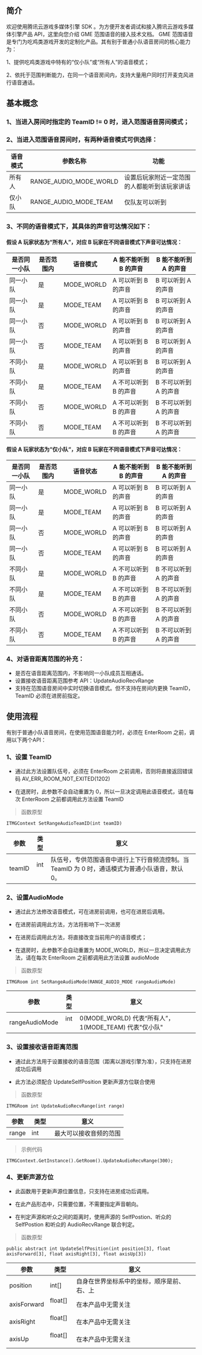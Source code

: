 ## 简介

欢迎使用腾讯云游戏多媒体引擎 SDK 。为方便开发者调试和接入腾讯云游戏多媒体引擎产品 API，这里向您介绍 GME 范围语音的接入技术文档。
GME 范围语音是专门为吃鸡类游戏开发的定制化产品。其有别于普通小队语音房间的核心能力为：

1、提供吃鸡类游戏中特有的“仅小队”或“所有人”的语音模式；

2、依托于范围判断能力，在同一个语音房间内，支持大量用户同时打开麦克风进行语音通话。


## 基本概念

### 1、当进入房间时指定的 TeamID != 0 时，进入范围语音房间模式；

### 2、当进入范围语音房间时，有两种语音模式可供选择：

| 语音模式 | 参数名称               | 功能                                         |
| -------- | ---------------------- | -------------------------------------------- |
| 所有人   | RANGE_AUDIO_MODE_WORLD | 设置后玩家附近一定范围的人都能听到该玩家讲话 |
| 仅小队   | RANGE_AUDIO_MODE_TEAM  | 仅队友可以听到                               |

### 3、不同的语音模式下，其具体的声音可达情况如下：

  #### 假设 A 玩家状态为“所有人”，对应 B 玩家在不同语音模式下声音可达情况：

  |是否同一小队	|是否范围内	|语音模式	|A 能不能听到 B 的声音	|B 能不能听到 A 的声音	|
  | -----------------	| ------------ | ------------ |--------------------------	|--------------------------	|
  |同一小队		|是		 	|MODE_WORLD	|A 可以听到 B 的声音		|B 可以听到 A 的声音		|
  |同一小队		|是		 	|MODE_TEAM	|A 可以听到 B 的声音		|B 可以听到 A 的声音		|
  |同一小队		|否		 	|MODE_WORLD	|A 可以听到 B 的声音		|B 可以听到 A 的声音		|
  |同一小队		|否		 	|MODE_TEAM	|A 可以听到 B 的声音		|B 可以听到 A 的声音		|
  |不同小队		|是		 	|MODE_WORLD	|A 可以听到 B 的声音		|B 可以听到 A 的声音		|
  |不同小队		|是			|MODE_TEAM	|A 不可以听到 B 的声音	|B 不可以听到 A 的声音	|
  |不同小队		|否		 	|MODE_WORLD	|A 不可以听到 B 的声音	|B 不可以听到 A 的声音	|
  |不同小队		|否			|MODE_TEAM	|A 不可以听到 B 的声音	|B 不可以听到 A 的声音	|

  #### 假设 A 玩家状态为“仅小队“，对应 B 玩家在不同语音模式下声音可达情况：

  |是否同一小队	|是否范围内	|语音状态	|A 能不能听到 B 的声音	|B 能不能听到 A 的声音	|
  | -----------------	| ------------ | ------------ |--------------------------	|--------------------------	|
  |同一小队		|是		 	|MODE_WORLD	|A 可以听到 B 的声音		|B 可以听到 A 的声音		|
  |同一小队		|是		 	|MODE_TEAM	|A 可以听到 B 的声音		|B 可以听到 A 的声音		|
  |同一小队		|否		 	|MODE_WORLD	|A 可以听到 B 的声音		|B 可以听到 A 的声音		|
  |同一小队		|否		 	|MODE_TEAM	|A 可以听到 B 的声音		|B 可以听到 A 的声音		|
  |不同小队		|是		 	|MODE_WORLD	|A 不可以听到 B 的声音	|B 不可以听到 A 的声音	|
  |不同小队		|是			|MODE_TEAM	|A 不可以听到 B 的声音	|B 不可以听到 A 的声音	|
  |不同小队		|否		 	|MODE_WORLD	|A 不可以听到 B 的声音	|B 不可以听到 A 的声音	|
  |不同小队		|否			|MODE_TEAM	|A 不可以听到 B 的声音	|B 不可以听到 A 的声音	|


### 4、对语音距离范围的补充：
  - 是否在语音距离范围内，不影响同一小队成员互相通话。
  - 设置接收语音距离范围参考 API：UpdateAudioRecvRange
  - 支持在范围语音房间中实时切换语音模式。但不支持在房间内更换 TeamID，TeamID 必须在进房前指定。




## 使用流程

有别于普通小队语音房间，在使用范围语音能力时，必须在 EnterRoom 之前，调用以下两个API：

### 1、设置 TeamID

- 通过此方法设置队伍号，必须在 EnterRoom 之前调用，否则将直接返回错误码 AV_ERR_ROOM_NOT_EXITED(1202)

- 在退房时，此参数不会自动重置为 0，所以一旦决定调用此语音模式，请在每次 EnterRoom 之前都调用此方法设置 TeamID

> 函数原型
```
ITMGContext SetRangeAudioTeamID(int teamID)
```

|参数     | 类型         |意义|
| ------------- |:-------------:|-------------
| teamID		|int    		| 队伍号，专供范围语音中进行上下行音频流控制。当 TeamID 为 0 时，通话模式为普通小队语音，默认 0。

### 2、设置AudioMode

- 通过此方法修改语音模式，可在进房前调用，也可在进房后调用。

- 在进房前调用此方法，方法将影响下一次进房

- 在进房后调用此方法，将直接改变当前用户的语音模式；

- 在退房时，此参数不会自动重置为 MODE_WORLD，所以一旦决定调用此方法，请在每次 EnterRoom 之前都调用此方法设置 audioMode

> 函数原型
  
```
ITMGRoom int SetRangeAudioMode(RANGE_AUDIO_MODE rangeAudioMode)
```

|参数     | 类型         |意义|
| ------------- |:-------------:|-------------|
| rangeAudioMode    |int     |0(MODE_WORLD) 代表“所有人”，1(MODE_TEAM) 代表"仅小队"|


### 3、设置接收语音距离范围

- 通过此方法用于设置接收的语音范围（距离以游戏引擎为准），只支持在进房成功后调用
  
- 此方法必须配合 UpdateSelfPosition 更新声源方位联合使用

> 函数原型 

```
ITMGRoom int UpdateAudioRecvRange(int range)
```

|参数     | 类型         |意义|
| ------------- |-------------|-------------|
| range    |int         | 最大可以接收音频的范围				|

> 示例代码  

```
ITMGContext.GetInstance().GetRoom().UpdateAudioRecvRange(300);
```

### 4、更新声源方位

- 此函数用于更新声源位置信息，只支持在进房成功后调用。

- 在此产品形态中，只需要位置，不需要指定声音朝向。

- 在判定声源和听众之间的距离时，使用声源的 SelfPostion、听众的 SelfPostion 和听众的 AudioRecvRange 联合判定。


> 函数原型

```
public abstract int UpdateSelfPosition(int position[3], float axisForward[3], float axisRight[3], float axisUp[3])
```

|参数     | 类型         |意义|
| ------------- |-------------|-------------
| position   	|int[]		|自身在世界坐标系中的坐标，顺序是前、右、上|
| axisForward   |float[]  	|在本产品中无需关注|
| axisRight    	|float[]  	|在本产品中无需关注|
| axisUp    	|float[]  	|在本产品中无需关注|
